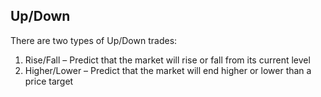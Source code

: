 ## Up/Down

There are two types of Up/Down trades:

1. Rise/Fall – Predict that the market will rise or fall from its current level
2. Higher/Lower – Predict that the market will end higher or lower than a price target